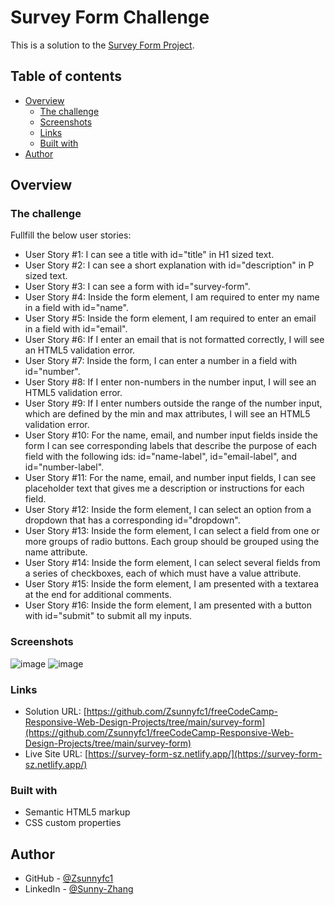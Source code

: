 # Survey Form Challenge

This is a solution to the [Survey Form Project](https://www.freecodecamp.org/learn/responsive-web-design/responsive-web-design-projects/build-a-survey-form).

## Table of contents

- [Overview](#overview)
  - [The challenge](#the-challenge)
  - [Screenshots](#Screenshots)
  - [Links](#links)
  - [Built with](#built-with)
- [Author](#author)

## Overview

### The challenge

Fullfill the below user stories:

- User Story #1: I can see a title with id="title" in H1 sized text.
- User Story #2: I can see a short explanation with id="description" in P sized text.
- User Story #3: I can see a form with id="survey-form".
- User Story #4: Inside the form element, I am required to enter my name in a field with id="name".
- User Story #5: Inside the form element, I am required to enter an email in a field with id="email".
- User Story #6: If I enter an email that is not formatted correctly, I will see an HTML5 validation error.
- User Story #7: Inside the form, I can enter a number in a field with id="number".
- User Story #8: If I enter non-numbers in the number input, I will see an HTML5 validation error.
- User Story #9: If I enter numbers outside the range of the number input, which are defined by the min and max attributes, I will see an HTML5 validation error.
- User Story #10: For the name, email, and number input fields inside the form I can see corresponding labels that describe the purpose of each field with the following ids: id="name-label", id="email-label", and id="number-label".
- User Story #11: For the name, email, and number input fields, I can see placeholder text that gives me a description or instructions for each field.
- User Story #12: Inside the form element, I can select an option from a dropdown that has a corresponding id="dropdown".
- User Story #13: Inside the form element, I can select a field from one or more groups of radio buttons. Each group should be grouped using the name attribute.
- User Story #14: Inside the form element, I can select several fields from a series of checkboxes, each of which must have a value attribute.
- User Story #15: Inside the form element, I am presented with a textarea at the end for additional comments.
- User Story #16: Inside the form element, I am presented with a button with id="submit" to submit all my inputs.

### Screenshots

![image](https://user-images.githubusercontent.com/79604811/147998454-ea149a10-8d9c-4b49-8faf-01925107d970.png)
![image](https://user-images.githubusercontent.com/79604811/147998537-274b9822-d4f7-4765-b3ae-a4c642c4266c.png)

### Links

- Solution URL: [https://github.com/Zsunnyfc1/freeCodeCamp-Responsive-Web-Design-Projects/tree/main/survey-form](https://github.com/Zsunnyfc1/freeCodeCamp-Responsive-Web-Design-Projects/tree/main/survey-form)
- Live Site URL: [https://survey-form-sz.netlify.app/](https://survey-form-sz.netlify.app/) 

### Built with

- Semantic HTML5 markup
- CSS custom properties

## Author

- GitHub - [@Zsunnyfc1](https://github.com/Zsunnyfc1)
- LinkedIn - [@Sunny-Zhang](https://www.linkedin.com/in/sunny-zhang-3a773214b/)


